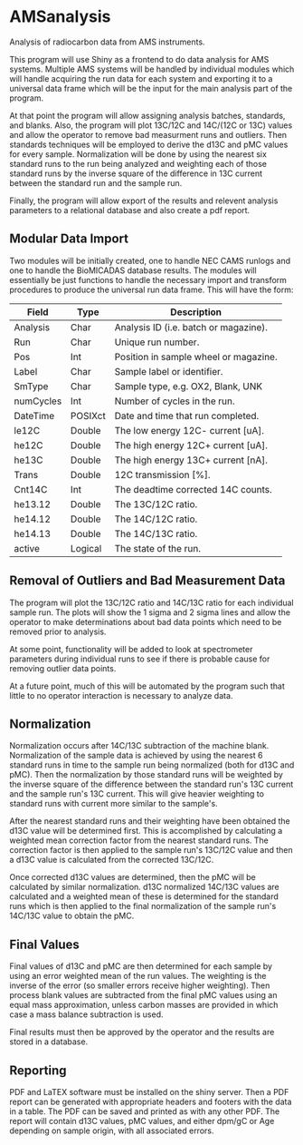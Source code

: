 # AMSanalysis
Analysis of radiocarbon data from AMS instruments.

This program will use Shiny as a frontend to do data analysis for AMS systems.
Multiple AMS systems will be handled by individual modules which will handle
acquiring the run data for each system and exporting it to a universal data 
frame which will be the input for the main analysis part of the program.

At that point the program will allow assigning analysis batches, standards, and
blanks. Also, the program will plot 13C/12C and 14C/(12C or 13C) values and 
allow the operator to remove bad measurment runs and outliers. Then standards 
techniques will be employed to derive the d13C and pMC values for every sample. 
Normalization will be done by using the nearest six standard runs to the run 
being analyzed and weighting each of those standard runs by the inverse square 
of the difference in 13C current between the standard run and the sample run.

Finally, the program will allow export of the results and relevent analysis 
parameters to a relational database and also create a pdf report.

## Modular Data Import
Two modules will be initially created, one to handle NEC CAMS runlogs and one 
to handle the BioMICADAS database results. The modules will essentially be just 
functions to handle the necessary import and transform procedures to produce 
the universal run data frame. This will have the form:

| Field     | Type       | Description                               |
| --------- | ---------- | ----------------------------------------- |
| Analysis  | Char       | Analysis ID (i.e. batch or magazine).     |
| Run       | Char       | Unique run number.                        |
| Pos       | Int        | Position in sample wheel or magazine.     |
| Label     | Char       | Sample label or identifier.               |
| SmType    | Char       | Sample type, e.g. OX2, Blank, UNK         |
| numCycles | Int        | Number of cycles in the run.              |
| DateTime  | POSIXct    | Date and time that run completed.         |
| le12C     | Double     | The low energy 12C- current [uA].         |
| he12C     | Double     | The high energy 12C+ current [uA].        |
| he13C     | Double     | The high energy 13C+ current [nA].        |
| Trans     | Double     | 12C transmission [%].                     |
| Cnt14C    | Int        | The deadtime corrected 14C counts.        |
| he13.12   | Double     | The 13C/12C ratio.                        |
| he14.12   | Double     | The 14C/12C ratio.                        |
| he14.13   | Double     | The 14C/13C ratio.                        |
| active    | Logical    | The state of the run.                     |


## Removal of Outliers and Bad Measurement Data
The program will plot the 13C/12C ratio and 14C/13C ratio for each individual 
sample run. The plots will show the 1 sigma and 2 sigma lines and allow the 
operator to make determinations about bad data points which need to be removed 
prior to analysis.

At some point, functionality will be added to look at spectrometer parameters 
during individual runs to see if there is probable cause for removing outlier 
data points.

At a future point, much of this will be automated by the program such that 
little to no operator interaction is necessary to analyze data.


## Normalization
Normalization occurs after 14C/13C subtraction of the machine blank. 
Normalization of the sample data is achieved by using the nearest 6 standard 
runs in time to the sample run being normalized (both for d13C and pMC). Then 
the normalization by those standard runs will be weighted by the inverse square 
of the difference between the standard run's 13C current and the sample run's 
13C current. This will give heavier weighting to standard runs with current 
more similar to the sample's.

After the nearest standard runs and their weighting have been obtained the d13C 
value will be determined first. This is accomplished by calculating a weighted 
mean correction factor from the nearest standard runs. The correction factor is 
then applied to the sample run's 13C/12C value and then a d13C value is 
calculated from the corrected 13C/12C.

Once corrected d13C values are determined, then the pMC will be calculated by 
similar normalization. d13C normalized 14C/13C values are calculated and a 
weighted mean of these is determined for the standard runs which is then 
applied to the final normalization of the sample run's 14C/13C value to obtain 
the pMC.


## Final Values
Final values of d13C and pMC are then determined for each sample by using an 
error weighted mean of the run values. The weighting is the inverse of the 
error (so smaller errors receive higher weighting). Then process blank values 
are subtracted from the final pMC values using an equal mass approximation, 
unless carbon masses are provided in which case a mass balance subtraction is 
used.

Final results must then be approved by the operator and the results are stored 
in a database.


## Reporting
PDF and LaTEX software must be installed on the shiny server. Then a PDF report 
can be generated with appropriate headers and footers with the data in a table. 
The PDF can be saved and printed as with any other PDF. The report will contain 
d13C values, pMC values, and either dpm/gC or Age depending on sample origin, 
with all associated errors.